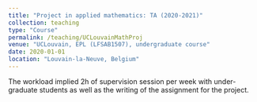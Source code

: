 ```yaml
---
title: "Project in applied mathematics: TA (2020-2021)"
collection: teaching
type: "Course"
permalink: /teaching/UCLouvainMathProj
venue: "UCLouvain, EPL (LFSAB1507), undergraduate course"
date: 2020-01-01
location: "Louvain-la-Neuve, Belgium"
---
```


The workload implied 2h of supervision session per week with under-graduate students as well as the writing of the assignment for the project.
